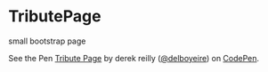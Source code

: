 # TributePage
small bootstrap page
<p data-height="265" data-theme-id="0" data-slug-hash="PjYbmE" data-default-tab="html,result" data-user="delboyeire" data-embed-version="2" data-pen-title="Tribute Page" class="codepen">See the Pen <a href="https://codepen.io/delboyeire/pen/PjYbmE/" target="_blank">Tribute Page</a> by derek reilly (<a href="https://codepen.io/delboyeire">@delboyeire</a>) on <a href="https://codepen.io">CodePen</a>.</p>
